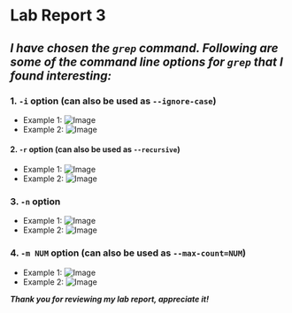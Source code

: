 # Lab Report 3 

## _I have chosen the `grep` command. Following are some of the command line options for `grep` that I found interesting:_ 

### 1. `-i` option (can also be used as `--ignore-case`)
   * Example 1: ![Image](images/VSC.png)
   * Example 2: ![Image](images/VSC.png)
   
#### 2. `-r` option (can also be used as `--recursive`)
   * Example 1: ![Image](images/VSC.png)
   * Example 2: ![Image](images/VSC.png)
  

### 3. `-n` option
   * Example 1: ![Image](images/VSC.png)
   * Example 2: ![Image](images/VSC.png)

### 4. `-m NUM` option (can also be used as `--max-count=NUM`)
   * Example 1: ![Image](images/VSC.png)
   * Example 2: ![Image](images/VSC.png)
 
***Thank you for reviewing my lab report, appreciate it!*** 

